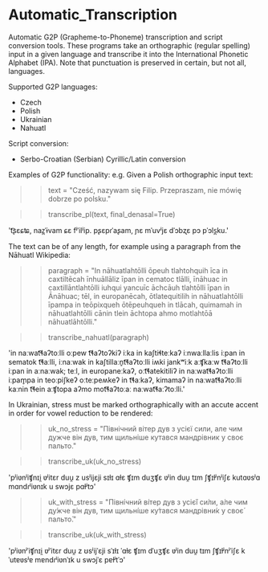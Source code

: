 # Automatic_Transcription
Automatic G2P (Grapheme-to-Phoneme) transcription and script conversion tools.
These programs take an orthographic (regular spelling) input in a given language and transcribe it into the International Phonetic Alphabet (IPA). Note that punctuation is preserved in certain, but not all, languages.

Supported G2P languages:
- Czech
- Polish
- Ukrainian
- Nahuatl

Script conversion:
- Serbo-Croatian (Serbian) Cyrillic/Latin conversion 

Examples of G2P functionality:
e.g. Given a Polish orthographic input text: 
>> text = "Cześć, nazywam się Filip. Przepraszam, nie mówię dobrze po polsku."

>> transcribe_pl(text, final_denasal=True)

't͡ʂɛɕʨ, naz̪ˈɨvam ɕɛ fʲˈilʲip. pʂɛpɾˈaʂam, ɲɛ mˈuvʲjɛ dˈɔbʐɛ pɔ pˈɔls̪ku.'

The text can be of any length, for example using a paragraph from the Nāhuatl Wikipedia:

>> paragraph = "In nāhuatlahtōlli ōpeuh tlahtohquih īca in caxtiltēcah īnhuāllāliz īpan in cematoc tlālli, īnāhuac in caxtillāntlahtōlli iuhqui yancuīc āchcāuh tlahtōlli īpan in Ānāhuac; tēl, in europanēcah, ōtlatequitilih in nāhuatlahtōlli īpampa in teōpixqueh ōtēpeuhqueh in tlācah, quimamah in nāhuatlahtōlli cānin tlein āchtopa ahmo motlahtōā nāhuatlāhtōlli."

>> transcribe_nahuatl(paragraph)

'in naːwat͡ɬaʔtoːlli oːpew t͡ɬaʔtoʔkiʔ iːka in kaʃtiɬteːkaʔ iːnwaːllaːlis iːpan in sematok t͡ɬaːlli, iːnaːwak in kaʃtillaːn̥t͡ɬaʔtoːlli iʍki jankʷiːk aːʧkaːw t͡ɬaʔtoːlli iːpan in aːnaːwak; teːl, in europaneːkaʔ, oːt͡ɬatekitiliʔ in naːwat͡ɬaʔtoːlli iːpam̥pa in teoːpiʃkeʔ oːteːpeʍkeʔ in t͡ɬaːkaʔ, kimamaʔ in naːwat͡ɬaʔtoːlli kaːnin t͡ɬein aːʧtopa aʔmo mot͡ɬaʔtoːaː naːwat͡ɬaːʔtoːlli.'

In Ukrainian, stress must be marked orthographically with an accute accent in order for vowel reduction to be rendered:
>> uk_no_stress = "Північний вітер дув з усієї сили, але чим дужче він дув, тим щильніше кутався мандрівник у своє пальто."

>> transcribe_uk(uk_no_stress)

'pʲiʋnʲiʧnɪi̯ ʋʲitɛr duu̯ z usʲijɛji sɪɫɪ ɑɫɛ ʧɪm duʒʧɛ ʋʲin duu̯ tɪm ʃʧɪɫʲnʲiʃɛ kutɑʋsʲɑ mɑndɾʲiʋnɪk u swɔjɛ pɑɫʲtɔ'

>> uk_with_stress = "Півні́чний ві́тер дув з усіє́ї си́ли, а́ле чим ду́жче він дув, тим щильні́ше ку́тався мандрівни́к у своє́ пальто́."

>> transcribe_uk(uk_with_stress)

'pʲiʋnʲˈiʧnɪi̯ ʋʲˈitɛr duu̯ z ʊsʲijˈɛji sˈɪɫɪ ˈɑɫɛ ʧɪm dˈuʒʧɛ ʋʲin duu̯ tɪm ʃʧɪɫʲnʲˈiʃɛ kˈutɐʋsʲɐ mɐndɾʲiʋnˈɪk u swɔjˈɛ pɐɫʲtˈɔ'
